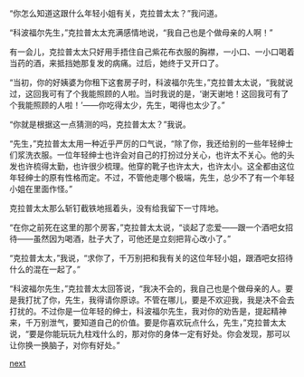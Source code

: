
“你怎么知道这跟什么年轻小姐有关，克拉普太太？”我问道。

“科波福尔先生，”克拉普太太充满感情地说，“我自己也是个做母亲的人啊！”

有一会儿，克拉普太太只好用手捂住自己紫花布衣服的胸襟，一小口、一小口喝着当药的酒，来抵挡她那复发的病痛。过后，她终于又开口了。

“当初，你的好姨婆为你租下这套房子时，科波福尔先生，”克拉普太太说，“我就说过，这回我可有了个我能照顾的人啦。当时我说的是，‘谢天谢地！这回我可有了个我能照顾的人啦！’——你吃得太少，先生，喝得也太少了。”

“你就是根据这一点猜测的吗，克拉普太太？”我说。

“先生，”克拉普太太用一种近乎严厉的口气说，“除了你，我还给别的一些年轻绅士们浆洗衣服。一位年轻绅士也许会对自己的打扮过分关心，也许太不关心。他的头发也许梳得太勤，也许很少梳理。他穿的靴子也许太大，也许太小。这全都由这位年轻绅士的原有性格而定。不过，不管他走哪个极端，先生，总少不了有一个年轻小姐在里面作怪。”

克拉普太太那么斩钉截铁地摇着头，没有给我留下一寸阵地。

“在你之前死在这里的那个房客，”克拉普太太说，“谈起了恋爱——跟一个酒吧女招待——虽然因为喝酒，肚子大了，可他还是立刻把背心改小了。”

“克拉普太太，”我说，“求你了，千万别把和我有关的这位年轻小姐，跟酒吧女招待什么的混在一起了。”

“科波福尔先生，”克拉普太太回答说，“我决不会的，我自己也是个做母亲的人。要是我打扰了你，先生，我得请你原谅。不管在哪儿，要是不欢迎我，我是决不会去打扰的。不过你是一位年轻的绅士，科波福尔先生，我对你的劝告是，提起精神来，千万别泄气，要知道自己的价值。要是你喜欢玩点什么，先生，”克拉普太太说，“要是你能玩玩九柱戏什么的，那对你的身体一定有好处。你会发现，那可以让你换一换脑子，对你有好处。”

[next](page355)